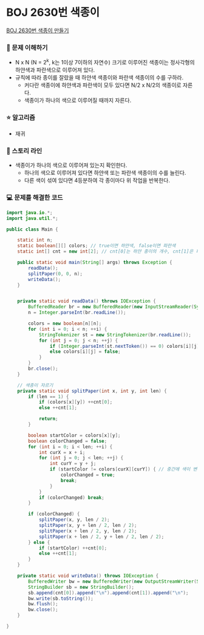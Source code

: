 # BOJ 2630번 색종이

[BOJ 2630번 색종이 만들기](https://www.acmicpc.net/problem/2630)

### 🤔 문제 이해하기

- N x N (N = 2<sup>k</sup>, k는 1이상 7이하의 자연수) 크기로 이루어진 색종이는 정사각형의 하얀색과 파란색으로 이루어져 있다.
- 규칙에 따라 종이를 잘랐을 때 하얀색 색종이와 파란색 색종이의 수를 구하라.
  - 커다란 색종이에 하얀색과 파란색이 모두 있다면 N/2 x N/2의 색종이로 자른다.
  - 색종이가 하나의 색으로 이루어질 때까지 자른다.

### ⭐ 알고리즘

- 재귀

### 📖 스토리 라인

- 색종이가 하나의 색으로 이루어져 있는지 확인한다.
  - 하나의 색으로 이루어져 있다면 하얀색 또는 파란색 색종이의 수를 늘린다.
  - 다른 색이 섞여 있다면 4등분하여 각 종이마다 위 작업을 반복한다.

### 💻 문제를 해결한 코드

```java
import java.io.*;
import java.util.*;

public class Main {

    static int n;
    static boolean[][] colors; // true이면 하얀색, false이면 파란색
    static int[] cnt = new int[2]; // cnt[0]는 하얀 종이의 개수, cnt[1]은 파란 종이의 개수

    public static void main(String[] args) throws Exception {
        readData();
        splitPaper(0, 0, n);
        writeData();
    }


    private static void readData() throws IOException {
        BufferedReader br = new BufferedReader(new InputStreamReader(System.in));
        n = Integer.parseInt(br.readLine());

        colors = new boolean[n][n];
        for (int i = 0; i < n; ++i) {
            StringTokenizer st = new StringTokenizer(br.readLine());
            for (int j = 0; j < n; ++j) {
                if (Integer.parseInt(st.nextToken()) == 0) colors[i][j] = true;
                else colors[i][j] = false;
            }
        }
        br.close();
    }

    // 색종이 자르기
    private static void splitPaper(int x, int y, int len) {
        if (len == 1) {
            if (colors[x][y]) ++cnt[0];
            else ++cnt[1];

            return;
        }

        boolean startColor = colors[x][y];
        boolean colorChanged = false;
        for (int i = 0; i < len; ++i) {
            int curX = x + i;
            for (int j = 0; j < len; ++j) {
                int curY = y + j;
                if (startColor != colors[curX][curY]) { // 중간에 색이 변함
                    colorChanged = true;
                    break;
                }
            }
            if (colorChanged) break;
        }

        if (colorChanged) {
            splitPaper(x, y, len / 2);
            splitPaper(x, y + len / 2, len / 2);
            splitPaper(x + len / 2, y, len / 2);
            splitPaper(x + len / 2, y + len / 2, len / 2);
        } else {
            if (startColor) ++cnt[0];
            else ++cnt[1];
        }
    }

    private static void writeData() throws IOException {
        BufferedWriter bw = new BufferedWriter(new OutputStreamWriter(System.out));
        StringBuilder sb = new StringBuilder();
        sb.append(cnt[0]).append("\n").append(cnt[1]).append("\n");
        bw.write(sb.toString());
        bw.flush();
        bw.close();
    }

}
```
